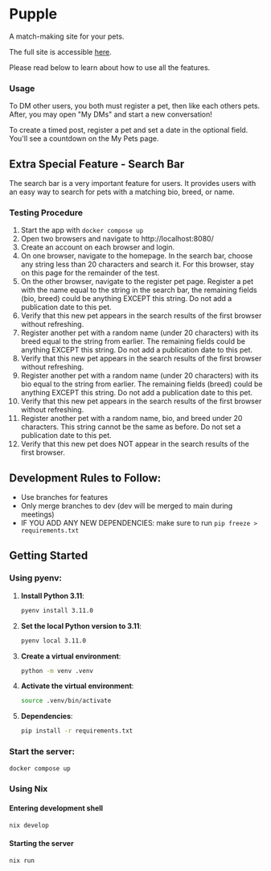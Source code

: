 # Pupple

A match-making site for your pets.

The full site is accessible [here](https://pupli.me/).

Please read below to learn about how to use all the features.

### Usage

To DM other users, you both must register a pet, then like each others pets.
After, you may open "My DMs" and start a new conversation!

To create a timed post, register a pet and set a date in the optional field.
You'll see a countdown on the My Pets page.

## Extra Special Feature - Search Bar

The search bar is a very important feature for users. It provides users with an
easy way to search for pets with a matching bio, breed, or name.

### Testing Procedure

1. Start the app with `docker compose up`
2. Open two browsers and navigate to http://localhost:8080/
3. Create an account on each browser and login.
4. On one browser, navigate to the homepage. In the search bar, choose any
   string less than 20 characters and search it. For this browser, stay on this
   page for the remainder of the test.
5. On the other browser, navigate to the register pet page. Register a pet
   with the name equal to the string in the search bar, the remaining fields
   (bio, breed) could be anything EXCEPT this string. Do not add a publication
   date to this pet.
6. Verify that this new pet appears in the search results of the first browser
   without refreshing.
7. Register another pet with a random name (under 20 characters) with its breed
   equal to the string from earlier. The remaining fields could be anything
   EXCEPT this string. Do not add a publication date to this pet.
8. Verify that this new pet appears in the search results of the first browser
   without refreshing.
9. Register another pet with a random name (under 20 characters) with its bio
   equal to the string from earlier. The remaining fields (breed) could be
   anything EXCEPT this string. Do not add a publication date to this pet.
10. Verify that this new pet appears in the search results of the first browser
    without refreshing.
11. Register another pet with a random name, bio, and breed under 20 characters.
    This string cannot be the same as before. Do not set a publication date to this pet.
13. Verify that this new pet does NOT appear in the search results of the first
    browser.

## Development Rules to Follow:

- Use branches for features
- Only merge branches to dev (dev will be merged to main during meetings)
- IF YOU ADD ANY NEW DEPENDENCIES: make sure to run
  `pip freeze > requirements.txt`

## Getting Started

### Using pyenv:

1. **Install Python 3.11**:

   ```sh
   pyenv install 3.11.0
   ```

2. **Set the local Python version to 3.11**:

   ```sh
   pyenv local 3.11.0
   ```

3. **Create a virtual environment**:

   ```sh
   python -m venv .venv
   ```

4. **Activate the virtual environment**:

   ```sh
   source .venv/bin/activate
   ```

5. **Dependencies**:
   ```sh
   pip install -r requirements.txt
   ```

### Start the server:

```sh
docker compose up
```

### Using Nix

#### Entering development shell

```sh
nix develop
```

#### Starting the server

```sh
nix run
```

